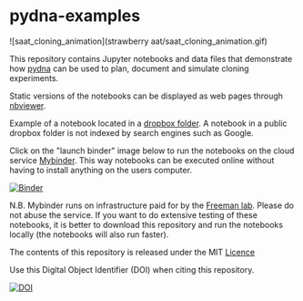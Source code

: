 # pydna-examples

![saat_cloning_animation](strawberry aat/saat_cloning_animation.gif)

This repository contains Jupyter notebooks and data files 
that demonstrate how [pydna](https://github.com/BjornFJohansson/pydna/blob/py3dev/README.md) 
can be used to plan, document and simulate cloning experiments.

Static versions of the notebooks can be displayed as web pages through [nbviewer](http://nbviewer.jupyter.org/github/BjornFJohansson/pydna-examples/blob/master/index.ipynb).

Example of a notebook located in a [dropbox folder](http://nbviewer.ipython.org/urls/dl.dropboxusercontent.com/u/1263722/served_from_dropbox.ipynb
). A notebook in a public dropbox folder is not indexed by search engines such as Google. 

Click on the "launch binder" image below to run the notebooks on the cloud service [Mybinder](http://mybinder.org/).
This way notebooks can be executed online without having to install anything on the users computer.

[![Binder](http://mybinder.org/badge.svg)](http://mybinder.org:/repo/bjornfjohansson/pydna-examples)

 N.B. Mybinder runs on infrastructure paid for by the [Freeman lab](https://www.janelia.org/our-research/former-labs/freeman-lab).
Please do not abuse the service. If you want to do extensive testing of these notebooks, it is better to download this repository 
and run the notebooks locally (the notebooks will also run faster).

The contents of this repository is released under the MIT [Licence](License.md)

Use this Digital Object Identifier (DOI) when citing this repository.

[![DOI](https://zenodo.org/badge/72821267.svg)](https://zenodo.org/badge/latestdoi/72821267)
